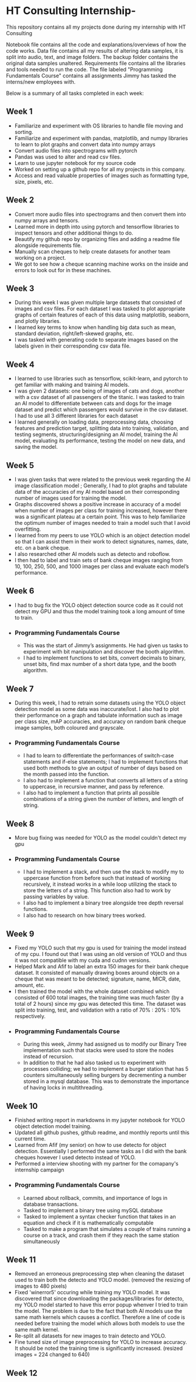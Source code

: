 # HT Consulting Internship-
This repository contains all my projects done during my internship with HT Consulting

Notebook file contains all the code and explanations/overviews of how the code works.
Data file contains all my results of altering data samples, it is split into audio, text, and image folders. The backup folder contains the original data samples unaltered.
Requirements file contains all the libraries and tools needed to run the code.
The file labeled "Programming Fundamentals Course" contains all assignments Jimmy has tasked the interns/new employees with.

Below is a summary of all tasks completed in each week:

## Week 1
- Familiarize and experiment with OS libraries to handle file moving and sorting.
- Familiarize and experiment with pandas, matplotlib, and numpy libraries to learn to plot graphs and convert data into numpy arrays
- Convert audio files into spectrograms with pytorch
- Pandas was used to alter and read csv files.
- Learn to use jupyter notebook for my source code
- Worked on setting up a github repo for all my projects in this company.
- Access and read valuable properties of images such as formatting type, size, pixels, etc.

## Week 2
- Convert more audio files into spectrograms and then convert them into numpy arrays and tensors.
- Learned more in depth into using pytorch and tensorflow libraries to inspect tensors and other additional things to do.
- Beautify my github repo by organizing files and adding a readme file alongside requirements file. 
- Manually scan cheques to help create datasets for another team working on a project.
- We got to see how a cheque scanning machine works on the inside and errors to look out for in these machines.

## Week 3
- During this week I was given multiple large datasets that consisted of images and csv files. For each dataset I was tasked to plot appropriate graphs of certain features of each of this data using matplotlib, seaborn,     and plotly libraries.
- I learned key terms to know when handling big data such as mean, standard deviation, right/left-skewed graphs, etc.
- I was tasked with generating code to separate images based on the labels given in their corresponding csv data file.

## Week 4
- I learned to use libraries such as tensorflow, scikit-learn, and pytorch to get familiar with making and training AI models.
- I was given 2 datasets: one being of images of cats and dogs, another with a csv dataset of all passengers of the titanic. I was tasked to train an AI model to differentiate between cats and dogs for the image dataset     and predict which passengers would survive in the csv dataset. I had to use all 3 different libraries for each dataset
- I learned generally on loading data, preprocessing data, choosing features and prediction target, splitting data into training, validation, and testing segments, structuring/designing an AI model, training the AI model,     evaluating its performance, testing the model on new data, and saving the model.

## Week 5
- I was given tasks that were related to the previous week regarding the AI image classification model ; Generally, I had to plot graphs and tabulate data of the accuracies of my AI model based on their corresponding       number of images used for training the model.
- Graphs discovered shows a positive increase in accuracy of a model when number of images per class for training increased, however there was a significant plateau at a certain point. This was to help familiarize the       optimum number of images needed to train a model such that I avoid overfitting.
- I learned from my peers to use YOLO which is an object detection model so that I can assist them in their work to detect signatures, names, date, etc. on a bank cheque.
- I also researched other AI models such as detecto and roboflow.
- I then had to label and train sets of bank cheque images ranging from 10, 100, 250, 500, and 1000 images per class and evaluate each model’s performance.

## Week 6
- I had to bug fix the YOLO object detection source code as it could not detect my GPU and thus the model training took a long amount of time to train.
- ### Programming Fundamentals Course
  - This was the start of Jimmy’s assignments. He had given us tasks to experiment with bit manipulation and discover the booth algorithm.
  - I had to implement functions to set bits, convert decimals to binary, unset bits, find max number of a short data type, and the booth algorithm.

## Week 7
- During this week, I had to retrain some datasets using the YOLO object detection model as some data was inaccurate/lost. I also had to plot their performance on a graph and tabulate information such as image per class     size, mAP accuracies, and accuracy on random bank cheque image samples, both coloured and grayscale.
- ### Programming Fundamentals Course
  - I had to learn to differentiate the performances of switch-case statements and if-else statements; I had to implement functions that used both methods to give an output of number of days based on the month passed into     the function.
  - I also had to implement a function that converts all letters of a string to uppercase, in recursive manner, and pass by reference.
  - I also had to implement a function that prints all possible combinations of a string given the number of letters, and length of string.

## Week 8
- More bug fixing was needed for YOLO as the model couldn't detect my gpu
- ### Programming Fundamentals Course
  - I had to implement a stack, and then use the stack to modify my to uppercase function from before such that instead of working recursively, it instead works in a while loop utilizing the stack to store the letters of      a string. This function also had to work by passing variables by value.
  - I also had to implement a binary tree alongside tree depth reversal functions.
  - I also had to research on how binary trees worked.

## Week 9
- Fixed my YOLO such that my gpu is used for training the model instead of my cpu. I found out that I was using an old version of YOLO and thus it was not compatible with my cuda and cudnn versions.
- Helped Mark and Afif to label an extra 150 images for their bank cheque dataset. It consisted of manually drawing boxes around objects on a cheque that was meant to be detected; signature, name, MICR, date, amount, etc.
- I then trained the model with the whole dataset combined which consisted of 600 total images, the training time was much faster (by a total of 2 hours) since my gpu was detected this time. The dataset was split into       training, test, and validation with a ratio of 70% : 20% : 10% respectively.
- ### Programming Fundamentals Course
  - During this week, Jimmy had assigned us to modify our Binary Tree implementation such that stacks were used to store the nodes instead of recursion.
  - In addition to that he had also tasked us to experiment with processes colliding; we had to implement a burger station that has 5 counters simultaneously selling burgers by decrementing a number stored in a mysql          database. This was to demonstrate the importance of having locks in multithreading.

## Week 10
- Finished writing report in markdowns in my jupyter notebook for YOLO object detection model training.
- Updated all github pushes, github readme, and monthly reports until this current time.
- Learned from Afif (my senior) on how to use detecto for object detection. Essentially I performed the same tasks as I did with the bank cheques however I used detecto instead of YOLO.
- Performed a interview shooting with my partner for the comapany's internship campaign
- ### Programming Fundamentals Course
  - Learned about rollback, commits, and importance of logs in database transactions.
  - Tasked to implement a binary tree using mySQL database
  - Tasked to implement a syntax checker function that takes in an equation and check if it is mathematically computable
  - Tasked to make a program that simulates a couple of trains running a course on a track, and crash them if they reach the same station simultaneously

## Week 11
- Removed an erroneous preprocessing step when cleaning the dataset used to train both the detecto and YOLO model. (removed the resizing of images to 480 pixels)
- Fixed 'winerror5' occuring while training my YOLO model. It was discovered that since downloading the packages/libraries for detecto, my YOLO model started to have this error popup whenver I tried to train the model.      The problem is due to the fact that both AI models use the same math kernels which causes a conflict. Therefore a line of code is needed before training the model which allows both models to use the same math kernel.
- Re-split all datasets for new images to train detecto and YOLO.
- Fine tuned size of image preprocessing for YOLO to increase accuracy. It should be noted the training time is significantly increased. (resized images = 224 changed to 640)

## Week 12

